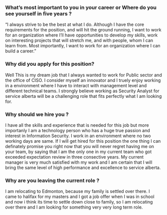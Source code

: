  ### What’s most important to you in your career or Where do you see yourself in five years ?

“I always strive to be the best at what I do. Although I have the core requirements for the position, and will hit the ground running, I want to work for an organization where I’ll have opportunities to develop my skills, work on interesting projects that will stretch me, and with people, whom I can learn from. Most importantly, I want to work for an organization where I can build a career.”

 ### Why did you apply for this position?

Well This is my dream job that I always wanted to work for Public sector and the office of CISO. I consider myself an innovator and I truely enjoy working in a environment where I have to interact with management level and different technical teams. I strongly believe working as  Security Analyst for service alberta will be a challenging role that fits perfectly what I am looking for.



 ### Why should we hire you ?

I have all the skills and experience that is needed for this job but more importanly I am a technology person who has a huge true passion and interest in Information Security. I work in an environment where no two working days are same. If I will get hired for this position the one thing I can definately promise you right now that you will never regret having me on your team, by saying that I am the only one in my current team who got exceeded expectation review in three consective years. My current manager is very much satisfied with my work and I am certain that I will bring the same level of high performance and excellence to service alberta.


 ### Why are you leaving the current role ?

I am relocating to Edmonton, because my family is settled over there. I came to halifax for my masters and I got a job offer when I was in school and now i think its time to settle down close to family, so I am relocating over there and I am looking for something very very long term role.


 
 
 ### 
 
 
 ### 
 
 
 ### 
 
 
 ### 
 
 
 ### 
 
 
 ### 
 
 
 ### 
 
 
 ### 
 
 
 ### 
 
 
 ### 
 
 
 ### 
 
 
 ### 
 
 
 ### 
 
 
 ### 
 
 
 ### 
 
 
 ### 
 
 
 ### 
 
 
 ### 
 
 
 ### 
 
 
